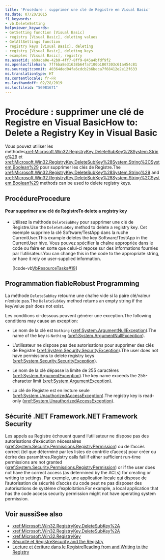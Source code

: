 ```yaml
---
title: 'Procédure : supprimer une clé de Registre en Visual Basic'
ms.date: 07/20/2015
f1_keywords:
- vb.DeleteSetting
helpviewer_keywords:
- GetSetting function [Visual Basic]
- registry [Visual Basic], deleting values
- GetAllSettings function
- registry keys [Visual Basic], deleting
- registry [Visual Basic], deleting keys
- examples [Visual Basic], registry
ms.assetid: ab9aca0e-42b0-4ff7-8ff9-845a4bfdf9f2
ms.openlocfilehash: 7ff6ba8e31638b64fa7100b1807303c61a454c81
ms.sourcegitcommit: 40364ded04fa6cdcb2b6beca7f68412e2e12f633
ms.translationtype: HT
ms.contentlocale: fr-FR
ms.lasthandoff: 02/28/2019
ms.locfileid: "56981671"
---
```

# <a name="how-to-delete-a-registry-key-in-visual-basic"></a><span data-ttu-id="c6f91-102">Procédure : supprimer une clé de Registre en Visual Basic</span><span class="sxs-lookup"><span data-stu-id="c6f91-102">How to: Delete a Registry Key in Visual Basic</span></span>
<span data-ttu-id="c6f91-103">Vous pouvez utiliser les méthodes<xref:Microsoft.Win32.RegistryKey.DeleteSubKey%28System.String%29> et <xref:Microsoft.Win32.RegistryKey.DeleteSubKey%28System.String%2CSystem.Boolean%29> pour supprimer les clés de Registre.</span><span class="sxs-lookup"><span data-stu-id="c6f91-103">The <xref:Microsoft.Win32.RegistryKey.DeleteSubKey%28System.String%29> and <xref:Microsoft.Win32.RegistryKey.DeleteSubKey%28System.String%2CSystem.Boolean%29> methods can be used to delete registry keys.</span></span>  
  
## <a name="procedure"></a><span data-ttu-id="c6f91-104">Procédure</span><span class="sxs-lookup"><span data-stu-id="c6f91-104">Procedure</span></span>  
  
#### <a name="to-delete-a-registry-key"></a><span data-ttu-id="c6f91-105">Pour supprimer une clé de Registre</span><span class="sxs-lookup"><span data-stu-id="c6f91-105">To delete a registry key</span></span>  
  
-   <span data-ttu-id="c6f91-106">Utilisez la méthode `DeleteSubKey` pour supprimer une clé de Registre.</span><span class="sxs-lookup"><span data-stu-id="c6f91-106">Use the `DeleteSubKey` method to delete a registry key.</span></span> <span data-ttu-id="c6f91-107">Cet exemple supprime la clé Software/TestApp dans la ruche CurrentUser.</span><span class="sxs-lookup"><span data-stu-id="c6f91-107">This example deletes the key Software/TestApp in the CurrentUser hive.</span></span> <span data-ttu-id="c6f91-108">Vous pouvez spécifier la chaîne appropriée dans le code ou faire en sorte que celui-ci repose sur des informations fournies par l’utilisateur.</span><span class="sxs-lookup"><span data-stu-id="c6f91-108">You can change this in the code to the appropriate string, or have it rely on user-supplied information.</span></span>  
  
     [!code-vb[VbResourceTasks#19](~/samples/snippets/visualbasic/VS_Snippets_VBCSharp/VbResourceTasks/VB/Class1.vb#19)]  
  
## <a name="robust-programming"></a><span data-ttu-id="c6f91-109">Programmation fiable</span><span class="sxs-lookup"><span data-stu-id="c6f91-109">Robust Programming</span></span>  
 <span data-ttu-id="c6f91-110">La méthode `DeleteSubKey` retourne une chaîne vide si la paire clé/valeur n’existe pas.</span><span class="sxs-lookup"><span data-stu-id="c6f91-110">The `DeleteSubKey` method returns an empty string if the key/value pair does not exist.</span></span>  
  
 <span data-ttu-id="c6f91-111">Les conditions ci-dessous peuvent générer une exception.</span><span class="sxs-lookup"><span data-stu-id="c6f91-111">The following conditions may cause an exception:</span></span>  
  
-   <span data-ttu-id="c6f91-112">Le nom de la clé est `Nothing` (<xref:System.ArgumentNullException>).</span><span class="sxs-lookup"><span data-stu-id="c6f91-112">The name of the key is `Nothing` (<xref:System.ArgumentNullException>).</span></span>  
  
-   <span data-ttu-id="c6f91-113">L’utilisateur ne dispose pas des autorisations pour supprimer des clés de Registre (<xref:System.Security.SecurityException>).</span><span class="sxs-lookup"><span data-stu-id="c6f91-113">The user does not have permissions to delete registry keys (<xref:System.Security.SecurityException>).</span></span>  
  
-   <span data-ttu-id="c6f91-114">Le nom de la clé dépasse la limite de 255 caractères (<xref:System.ArgumentException>).</span><span class="sxs-lookup"><span data-stu-id="c6f91-114">The key name exceeds the 255-character limit (<xref:System.ArgumentException>).</span></span>  
  
-   <span data-ttu-id="c6f91-115">La clé de Registre est en lecture seule (<xref:System.UnauthorizedAccessException>).</span><span class="sxs-lookup"><span data-stu-id="c6f91-115">The registry key is read-only (<xref:System.UnauthorizedAccessException>).</span></span>  
  
## <a name="net-framework-security"></a><span data-ttu-id="c6f91-116">Sécurité .NET Framework</span><span class="sxs-lookup"><span data-stu-id="c6f91-116">.NET Framework Security</span></span>  
 <span data-ttu-id="c6f91-117">Les appels au Registre échouent quand l’utilisateur ne dispose pas des autorisations d’exécution nécessaires (<xref:System.Security.Permissions.RegistryPermission>) ou de l’accès correct (tel que déterminé par les listes de contrôle d’accès) pour créer ou écrire des paramètres.</span><span class="sxs-lookup"><span data-stu-id="c6f91-117">Registry calls fail if either sufficient run-time permissions are not granted (<xref:System.Security.Permissions.RegistryPermission>) or if the user does not have the correct access (as determined by the ACLs) for creating or writing to settings.</span></span> <span data-ttu-id="c6f91-118">Par exemple, une application locale qui dispose de l’autorisation de sécurité d’accès du code peut ne pas disposer des autorisations de système d’exploitation.</span><span class="sxs-lookup"><span data-stu-id="c6f91-118">For example, a local application that has the code access security permission might not have operating system permission.</span></span>  
  
## <a name="see-also"></a><span data-ttu-id="c6f91-119">Voir aussi</span><span class="sxs-lookup"><span data-stu-id="c6f91-119">See also</span></span>
- <xref:Microsoft.Win32.RegistryKey.DeleteSubKey%2A>
- <xref:Microsoft.Win32.RegistryKey.DeleteSubKey%2A>
- <xref:Microsoft.Win32.RegistryKey>
- [<span data-ttu-id="c6f91-120">Sécurité et Registre</span><span class="sxs-lookup"><span data-stu-id="c6f91-120">Security and the Registry</span></span>](../../../../visual-basic/developing-apps/programming/computer-resources/security-and-the-registry.md)
- [<span data-ttu-id="c6f91-121">Lecture et écriture dans le Registre</span><span class="sxs-lookup"><span data-stu-id="c6f91-121">Reading from and Writing to the Registry</span></span>](../../../../visual-basic/developing-apps/programming/computer-resources/reading-from-and-writing-to-the-registry.md)
